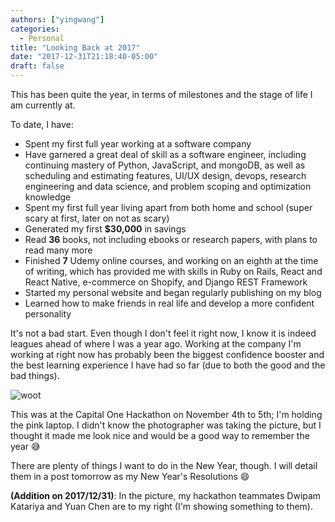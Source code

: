 ```yaml
---
authors: ["yingwang"]
categories:
  - Personal
title: "Looking Back at 2017"
date: "2017-12-31T21:18:40-05:00"
draft: false
---
```


This has been quite the year, in terms of milestones and the stage of life I am currently at.

To date, I have:

  - Spent my first full year working at a software company
  - Have garnered a great deal of skill as a software engineer, including continuing mastery of Python, JavaScript, and mongoDB, as well as scheduling and estimating features, UI/UX design, devops, research engineering and data science, and problem scoping and optimization knowledge
  - Spent my first full year living apart from both home and school (super scary at first, later on not as scary)
  - Generated my first **$30,000** in savings
  - Read **36** books, not including ebooks or research papers, with plans to read many more
  - Finished **7** Udemy online courses, and working on an eighth at the time of writing, which has provided me with skills in Ruby on Rails, React and React Native, e-commerce on Shopify, and Django REST Framework
  - Started my personal website and began regularly publishing on my blog
  - Learned how to make friends in real life and develop a more confident personality

It's not a bad start. Even though I don't feel it right now, I know it is indeed leagues ahead of where I was a year ago. Working at the company I'm working at right now has probably been the biggest confidence booster and the best learning experience I have had so far (due to both the good and the bad things).

![woot](/img/posts/2017/12/31/looking_back_1.jpg)

This was at the Capital One Hackathon on November 4th to 5th; I'm holding the pink laptop. I didn't know the photographer was taking the picture, but I thought it made me look nice and would be a good way to remember the year :sweat_smile:

There are plenty of things I want to do in the New Year, though. I will detail them in a post tomorrow as my New Year's Resolutions :smile:

**(Addition on 2017/12/31)**: In the picture, my hackathon teammates Dwipam Katariya and Yuan Chen are to my right (I'm showing something to them).
